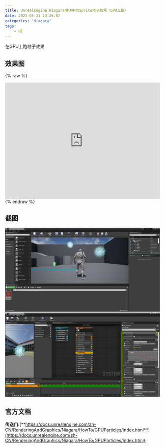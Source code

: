 ```yaml
---
title: UnrealEngine Niagara模块中的Sprite粒子效果（GPU上跑）
date: 2021-05-21 14:36:07
categories: "Niagara"
tags:
	- UE
---
```

在GPU上跑粒子效果
<!-- more -->
## 效果图
{% raw %}
<div style="position:relative; padding-bottom:75%; width:100%; height:0">
    <iframe src="https://www.bilibili.com/video/BV1m5411u7Xe?share_source=copy_web" scrolling="no" border="0" frameborder="no" framespacing="0" allowfullscreen="true" style="position:absolute; height: 100%; width: 100%;"></iframe>
</div>
{% endraw %}

## 截图
<img src="../image/ue/niagara/gpusprite/screen1.png">

<img src="../image/ue/niagara/gpusprite/screen2.png">

## 官方文档
**传送门:**[**https://docs.unrealengine.com/zh-CN/RenderingAndGraphics/Niagara/HowTo/GPUParticles/index.html**](https://docs.unrealengine.com/zh-CN/RenderingAndGraphics/Niagara/HowTo/GPUParticles/index.html);
